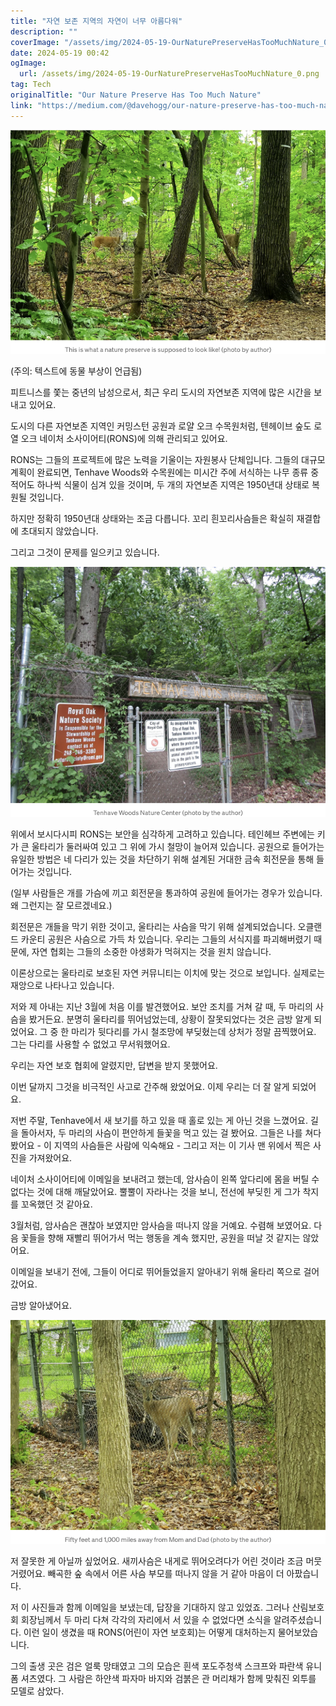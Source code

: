 ```yaml
---
title: "자연 보존 지역의 자연이 너무 아름다워"
description: ""
coverImage: "/assets/img/2024-05-19-OurNaturePreserveHasTooMuchNature_0.png"
date: 2024-05-19 00:42
ogImage: 
  url: /assets/img/2024-05-19-OurNaturePreserveHasTooMuchNature_0.png
tag: Tech
originalTitle: "Our Nature Preserve Has Too Much Nature"
link: "https://medium.com/@davehogg/our-nature-preserve-has-too-much-nature-410a69215aeb"
---
```



![이미지](/assets/img/2024-05-19-OurNaturePreserveHasTooMuchNature_0.png)

(주의: 텍스트에 동물 부상이 언급됨)

피트니스를 쫓는 중년의 남성으로서, 최근 우리 도시의 자연보존 지역에 많은 시간을 보내고 있어요.

도시의 다른 자연보존 지역인 커밍스턴 공원과 로얄 오크 수목원처럼, 텐헤이브 숲도 로열 오크 네이처 소사이어티(RONS)에 의해 관리되고 있어요.

<div class="content-ad"></div>

RONS는 그들의 프로젝트에 많은 노력을 기울이는 자원봉사 단체입니다. 그들의 대규모 계획이 완료되면, Tenhave Woods와 수목원에는 미시간 주에 서식하는 나무 종류 중 적어도 하나씩 식물이 심겨 있을 것이며, 두 개의 자연보존 지역은 1950년대 상태로 복원될 것입니다.

하지만 정확히 1950년대 상태와는 조금 다릅니다. 꼬리 흰꼬리사슴들은 확실히 재결합에 초대되지 않았습니다.

그리고 그것이 문제를 일으키고 있습니다.

![사진](/assets/img/2024-05-19-OurNaturePreserveHasTooMuchNature_1.png)

<div class="content-ad"></div>

위에서 보시다시피 RONS는 보안을 심각하게 고려하고 있습니다. 테인헤브 주변에는 키가 큰 울타리가 둘러싸여 있고 그 위에 가시 철망이 늘어져 있습니다. 공원으로 들어가는 유일한 방법은 네 다리가 있는 것을 차단하기 위해 설계된 거대한 금속 회전문을 통해 들어가는 것입니다.

(일부 사람들은 개를 가슴에 끼고 회전문을 통과하여 공원에 들어가는 경우가 있습니다. 왜 그런지는 잘 모르겠네요.)

회전문은 개들을 막기 위한 것이고, 울타리는 사슴을 막기 위해 설계되었습니다. 오클랜드 카운티 공원은 사슴으로 가득 차 있습니다. 우리는 그들의 서식지를 파괴해버렸기 때문에, 자연 협회는 그들의 소중한 야생화가 먹혀지는 것을 원치 않습니다.

이론상으로는 울타리로 보호된 자연 커뮤니티는 이치에 맞는 것으로 보입니다. 실제로는 재앙으로 나타나고 있습니다.

<div class="content-ad"></div>

저와 제 아내는 지난 3월에 처음 이를 발견했어요. 보안 조치를 거쳐 갈 때, 두 마리의 사슴을 봤거든요. 분명히 울타리를 뛰어넘었는데, 상황이 잘못되었다는 것은 금방 알게 되었어요. 그 중 한 마리가 뒷다리를 가시 철조망에 부딪혔는데 상처가 정말 끔찍했어요. 그는 다리를 사용할 수 없었고 무서워했어요.

우리는 자연 보호 협회에 알렸지만, 답변을 받지 못했어요.

이번 달까지 그것을 비극적인 사고로 간주해 왔었어요. 이제 우리는 더 잘 알게 되었어요.

저번 주말, Tenhave에서 새 보기를 하고 있을 때 홀로 있는 게 아닌 것을 느꼈어요. 길을 돌아서자, 두 마리의 사슴이 편안하게 들꽃을 먹고 있는 걸 봤어요. 그들은 나를 쳐다봤어요 - 이 지역의 사슴들은 사람에 익숙해요 - 그리고 저는 이 기사 맨 위에서 찍은 사진을 가져왔어요.

<div class="content-ad"></div>

네이처 소사이어티에 이메일을 보내려고 했는데, 암사슴이 왼쪽 앞다리에 몸을 버틸 수 없다는 것에 대해 깨달았어요. 뿔뿔이 자라나는 것을 보니, 전선에 부딪힌 게 그가 착지를 꼬옥했던 것 같아요.

3월처럼, 암사슴은 괜찮아 보였지만 암사슴을 떠나지 않을 거예요. 수렴해 보였어요. 다음 꽃들을 향해 재빨리 뛰어가서 먹는 행동을 계속 했지만, 공원을 떠날 것 같지는 않았어요.

이메일을 보내기 전에, 그들이 어디로 뛰어들었을지 알아내기 위해 울타리 쪽으로 걸어갔어요.

금방 알아냈어요.

<div class="content-ad"></div>


![이미지](/assets/img/2024-05-19-OurNaturePreserveHasTooMuchNature_2.png)

저 잘못한 게 아닐까 싶었어요. 새끼사슴은 내게로 뛰어오려다가 어린 것이라 조금 머뭇거렸어요. 빼곡한 숲 속에서 어른 사슴 부모를 떠나지 않을 거 같아 마음이 더 아팠습니다.

저 이 사진들과 함께 이메일을 보냈는데, 답장을 기대하지 않고 있었죠. 그러나 산림보호회 회장님께서 두 마리 다쳐 각각의 자리에서 서 있을 수 없었다면 소식을 알려주셨습니다. 이런 일이 생겼을 때 RONS(어린이 자연 보호회)는 어떻게 대처하는지 물어보았습니다.
  

<div class="content-ad"></div>

그의 출생 곳은 검은 얼룩 망태였고 그의 모습은 흰색 포도주청색 스크프와 파란색 유니폼 셔츠였다. 그 사람은 하얀색 파자마 바지와 검붉은 관 머리채가 함께 맞춰진 외투를 모델로 삼았다.
